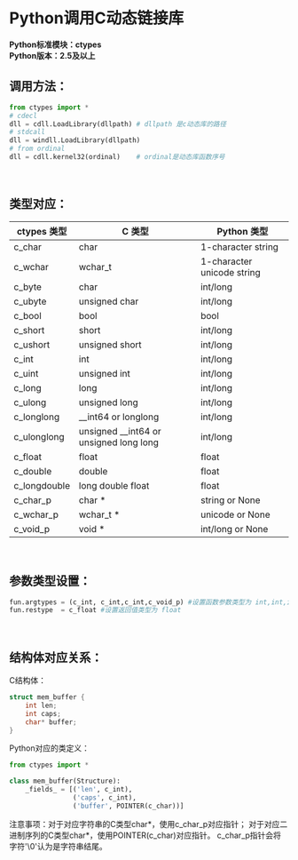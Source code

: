 # Python调用C动态链接库

**Python标准模块：ctypes**  
**Python版本：2.5及以上**  

## 调用方法：
``` Python
from ctypes import *
# cdecl
dll = cdll.LoadLibrary(dllpath) # dllpath 是c动态库的路径
# stdcall
dll = windll.LoadLibrary(dllpath)
# from ordinal
dll = cdll.kernel32(ordinal)    # ordinal是动态库函数序号
```
<br/>

## 类型对应：
| ctypes 类型    | C 类型                                   | Python 类型                 |
| -------------- | --------------------------------------- | ---------------------------|
| c_char         | char                                    | 1-character string         |
| c_wchar        | wchar_t                                 | 1-character unicode string |
| c_byte         | char                                    | int/long                   |
| c_ubyte        | unsigned char                           | int/long                   |
| c_bool         | bool                                    | bool                       |
| c_short        | short                                   | int/long                   |
| c_ushort       | unsigned short                          | int/long                   |
| c_int          | int                                     | int/long                   |
| c_uint         | unsigned int                            | int/long                   |
| c_long         | long                                    | int/long                   |
| c_ulong        | unsigned long                           | int/long                   |
| c_longlong     | __int64 or longlong                     | int/long                   |
| c_ulonglong    | unsigned __int64 or unsigned long long  | int/long                   |
| c_float        | float                                   | float                      |
| c_double       | double                                  | float                      |
| c_longdouble   | long double float                       | float                      |
| c_char_p       | char *                                  | string or None             |
| c_wchar_p      | wchar_t *                               | unicode or None            |
| c_void_p       | void *                                  | int/long or None           |

<br/>

## 参数类型设置：
```Python
fun.argtypes = (c_int, c_int,c_int,c_void_p) #设置函数参数类型为 int,int,int,void *
fun.restype  = c_float #设置返回值类型为 float
```
<br/>

## 结构体对应关系：
C结构体：
``` C
struct mem_buffer {
    int len;
    int caps;
    char* buffer;
}
```
Python对应的类定义：
``` Python
from ctypes import *

class mem_buffer(Structure):
    _fields_ = [('len', c_int),
                ('caps', c_int),
                ('buffer', POINTER(c_char))]
```

注意事项：对于对应字符串的C类型char*，使用c_char_p对应指针；
对于对应二进制序列的C类型char*，使用POINTER(c_char)对应指针。
c_char_p指针会将字符'\0'认为是字符串结尾。  
<br/>

